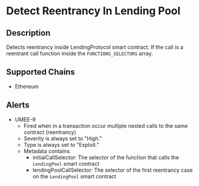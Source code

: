 # Detect Reentrancy In Lending Pool

## Description

Detects reentrancy inside LendingProtocol smart contract. If the call is a reentrant call function inside the `FUNCTIONS_SELECTORS` array.

## Supported Chains

- Ethereum

## Alerts

- UMEE-9
  - Fired when in a transaction occur multiple nested calls to the same contract (reentrancy)
  - Severity is always set to "High."
  - Type is always set to "Exploit."
  - Metadata contains:
    - initialCallSelector: The selector of the function that calls the `LendingPool` smart contract
    - lendingPoolCallSelector: The selector of the first reentrancy case on the `LendingPool` smart contract
